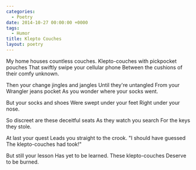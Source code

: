 ```yaml
---
categories:
  - Poetry
date: 2014-10-27 00:00:00 +0000
tags:
  - Humor
title: Klepto Couches
layout: poetry
---
```


My home houses countless couches.
Klepto-couches with pickpocket pouches
That swiftly swipe your cellular phone
Between the cushions of their comfy unknown.

Then your change jingles and jangles
Until they're untangled
From your Wrangler jeans pocket
As you wonder where your socks went.

But your socks and shoes
Were swept under your feet
Right under your nose.

So discreet are these deceitful seats
As they watch you search
For the keys they stole.

At last your quest
Leads you straight to the crook.
"I should have guessed
The klepto-couches had took!"

But still your lesson
Has yet to be learned.
These klepto-couches
Deserve to be burned.
